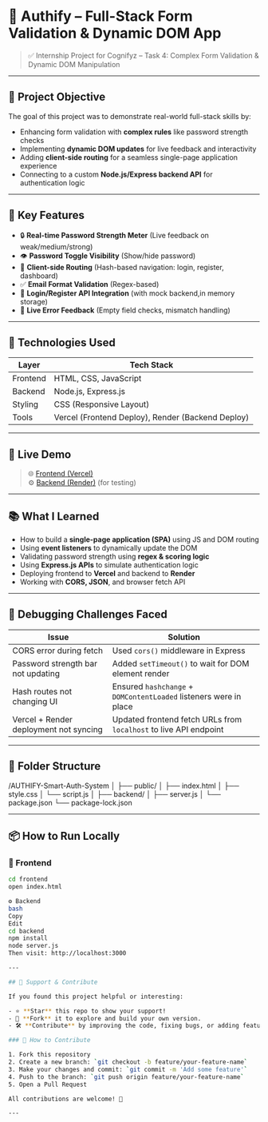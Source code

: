 # 🔐 Authify – Full-Stack Form Validation & Dynamic DOM App

> ✅ Internship Project for Cognifyz – Task 4: Complex Form Validation & Dynamic DOM Manipulation

---

## 📌 Project Objective

The goal of this project was to demonstrate real-world full-stack skills by:

- Enhancing form validation with **complex rules** like password strength checks
- Implementing **dynamic DOM updates** for live feedback and interactivity
- Adding **client-side routing** for a seamless single-page application experience
- Connecting to a custom **Node.js/Express backend API** for authentication logic

---

## 🧠 Key Features

- 🔒 **Real-time Password Strength Meter** (Live feedback on weak/medium/strong)
- 👁️ **Password Toggle Visibility** (Show/hide password)
- 🧭 **Client-side Routing** (Hash-based navigation: login, register, dashboard)
- ✅ **Email Format Validation** (Regex-based)
- 🔁 **Login/Register API Integration** (with mock backend,in memory storage)
- 💬 **Live Error Feedback** (Empty field checks, mismatch handling)

---

## 🔧 Technologies Used

| Layer        | Tech Stack                        |
|--------------|-----------------------------------|
| Frontend     | HTML, CSS, JavaScript     |
| Backend      | Node.js, Express.js               |
| Styling      | CSS (Responsive Layout)    |
| Tools        | Vercel (Frontend Deploy), Render (Backend Deploy)

---

## 🚀 Live Demo

> 🌐 [Frontend (Vercel)](https://authify-smart-auth-system.vercel.app/)  
> ⚙️ [Backend (Render)]() (for testing)

---

## 📚 What I Learned

- How to build a **single-page application (SPA)** using JS and DOM routing
- Using **event listeners** to dynamically update the DOM
- Validating password strength using **regex & scoring logic**
- Using **Express.js APIs** to simulate authentication logic
- Deploying frontend to **Vercel** and backend to **Render**
- Working with **CORS, JSON**, and browser fetch API

---

## 🐞 Debugging Challenges Faced

| Issue | Solution |
|-------|----------|
| CORS error during fetch | Used `cors()` middleware in Express |
| Password strength bar not updating | Added `setTimeout()` to wait for DOM element render |
| Hash routes not changing UI | Ensured `hashchange` + `DOMContentLoaded` listeners were in place |
| Vercel + Render deployment not syncing | Updated frontend fetch URLs from `localhost` to live API endpoint |

---

## 📂 Folder Structure

/AUTHIFY-Smart-Auth-System
│
├── public/
│ ├── index.html
│ ├── style.css
│ └── script.js
│
├── backend/
│ ├── server.js
│ └── package.json
  └── package-lock.json 


---

## 📦 How to Run Locally

### 🔧 Frontend

```bash
cd frontend
open index.html

⚙️ Backend
bash
Copy
Edit
cd backend
npm install
node server.js
Then visit: http://localhost:3000

---

## 🌟 Support & Contribute

If you found this project helpful or interesting:

- ⭐ **Star** this repo to show your support!
- 🍴 **Fork** it to explore and build your own version.
- 🛠️ **Contribute** by improving the code, fixing bugs, or adding features.

### 🤝 How to Contribute

1. Fork this repository
2. Create a new branch: `git checkout -b feature/your-feature-name`
3. Make your changes and commit: `git commit -m 'Add some feature'`
4. Push to the branch: `git push origin feature/your-feature-name`
5. Open a Pull Request

All contributions are welcome! 🎉

---



